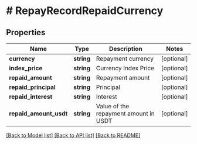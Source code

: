 # # RepayRecordRepaidCurrency

## Properties

Name | Type | Description | Notes
------------ | ------------- | ------------- | -------------
**currency** | **string** | Repayment currency | [optional] 
**index_price** | **string** | Currency Index Price | [optional] 
**repaid_amount** | **string** | Repayment amount | [optional] 
**repaid_principal** | **string** | Principal | [optional] 
**repaid_interest** | **string** | Interest | [optional] 
**repaid_amount_usdt** | **string** | Value of the repayment amount in USDT | [optional] 

[[Back to Model list]](../../README.md#documentation-for-models) [[Back to API list]](../../README.md#documentation-for-api-endpoints) [[Back to README]](../../README.md)
